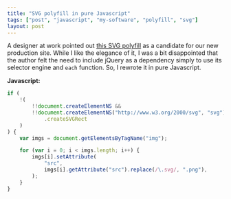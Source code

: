 ```yaml
---
title: "SVG polyfill in pure Javascript"
tags: ["post", "javascript", "my-software", "polyfill", "svg"]
layout: post
---
```


A designer at work pointed out [this SVG
polyfill](https://github.com/aw2basc/svg-img-polyfill) as a candidate
for our new production site. While I like the elegance of it, I was a
bit disappointed that the author felt the need to include jQuery as a
dependency simply to use its selector engine and `each` function. So, I
rewrote it in pure Javascript.<!--more-->

**Javascript:**

```js
if (
	!(
		!!document.createElementNS &&
		!!document.createElementNS("http://www.w3.org/2000/svg", "svg")
			.createSVGRect
	)
) {
	var imgs = document.getElementsByTagName("img");

	for (var i = 0; i < imgs.length; i++) {
		imgs[i].setAttribute(
			"src",
			imgs[i].getAttribute("src").replace(/\.svg/, ".png"),
		);
	}
}
```
